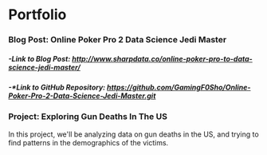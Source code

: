 # Portfolio

### Blog Post: Online Poker Pro 2 Data Science Jedi Master
##### -*Link to Blog Post: http://www.sharpdata.co/online-poker-pro-to-data-science-jedi-master/*
##### -*Link to GitHub Repository: https://github.com/GamingF0Sho/Online-Poker-Pro-2-Data-Science-Jedi-Master.git


### Project: Exploring Gun Deaths In The US

In this project, we'll be analyzing data on gun deaths in the US, and trying to find patterns in the demographics of the victims.
